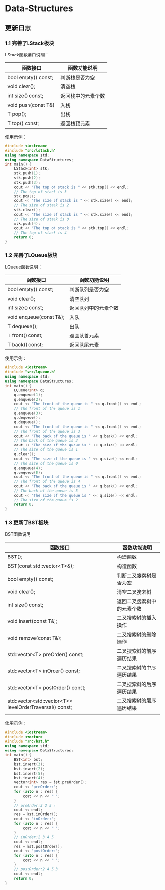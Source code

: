 # Data-Structures

## 更新日志

### 1.1 完善了LStack板块

LStack函数接口说明：

| 函数接口             | 函数功能说明       |
| -------------------- | ------------------ |
| bool empty() const;  | 判断栈是否为空     |
| void clear();        | 清空栈             |
| int size() const;    | 返回栈中的元素个数 |
| void push(const T&); | 入栈               |
| T pop();             | 出栈               |
| T top() const; | 返回栈顶元素 |

使用示例：

```cpp
#include <iostream>
#include "src/lstack.h"
using namespace std;
using namespace DataStructures;
int main() {
    LStack<int> stk;
    stk.push(1);
    stk.push(2);
    stk.push(3);
    cout << "The top of stack is " << stk.top() << endl;
    // The top of stack is 3
    stk.pop();
    cout << "The size of stack is " << stk.size() << endl;
    // The size of stack is 2
    stk.clear();
    cout << "The size of stack is " << stk.size() << endl;
    // The size of stack is 0
    stk.push(4);
    cout << "The top of stack is " << stk.top() << endl;
    // The top of stack is 4
    return 0;
}
```

### 1.2 完善了LQueue板块

LQueue函数说明：

| 函数接口                | 函数功能说明         |
| ----------------------- | -------------------- |
| bool empty() const;     | 判断队列是否为空     |
| void clear();           | 清空队列             |
| int size() const;       | 返回队列中的元素个数 |
| void enqueue(const T&); | 入队                 |
| T dequeue();            | 出队                 |
| T front() const;        | 返回队首元素         |
| T back() const;         | 返回队尾元素         |

使用示例：

```cpp
#include <iostream>
#include "src/lqueue.h"
using namespace std;
using namespace DataStructures;
int main() {
    LQueue<int> q;
    q.enqueue(1);
    q.enqueue(2);
    cout << "The front of the queue is " << q.front() << endl;
    // The front of the queue is 1
    q.enqueue(3);
    q.dequeue();
    q.dequeue();
    cout << "The front of the queue is " << q.front() << endl;
    // The front of the queue is 3
    cout << "The back of the queue is " << q.back() << endl;
    // The back of the queue is 3
    cout << "The size of the queue is " << q.size() << endl;
    // The size of the queue is 1
    q.clear();
    cout << "The size of the queue is " << q.size() << endl;
    // The size of the queue is 0
    q.enqueue(4);
    q.enqueue(5);
    cout << "The front of the queue is " << q.front() << endl;
    // The front of the queue is 4
    cout << "The back of the queue is " << q.back() << endl;
    // The back of the queue is 5
    cout << "The size of the queue is " << q.size() << endl;
    // The size of the queue is 2
    return 0;
}
```

### 1.3 更新了BST板块

BST函数说明

| 函数接口               | 函数功能说明               |
| ---------------------- | -------------------------- |
| BST(); | 构造函数 |
| BST(const std::vector\<T>&); | 构造函数 |
| bool empty() const;    | 判断二叉搜索树是否为空     |
| void clear();          | 清空二叉搜索树             |
| int size() const;      | 返回二叉搜索树中的元素个数 |
| void insert(const T&); | 二叉搜索树的插入操作       |
| void remove(const T&); | 二叉搜索树的删除操作       |
| std::vector\<T> preOrder() const; | 二叉搜索树的前序遍历结果 |
| std::vector\<T> inOrder() const; | 二叉搜索树的中序遍历结果 |
| std::vector\<T> postOrder() const; | 二叉搜索树的后序遍历结果 |
| std::vector\<std::vector\<T>> levelOrderTraversal() const; | 二叉搜索树的层序遍历结果 |
| | |

使用示例：

```cpp
#include <iostream>
#include <vector>
#include "src/bst.h"
using namespace std;
using namespace DataStructures;
int main() {
    BST<int> bst;
    bst.insert(3);
    bst.insert(2);
    bst.insert(5);
    bst.insert(4);
    vector<int> res = bst.preOrder();
    cout << "preOrder:";
    for (auto n : res) {
        cout << n << " ";
    }
    // preOrder:3 2 5 4 
    cout << endl;
    res = bst.inOrder();
    cout << "inOrder:";
    for (auto n : res) {
        cout << n << " ";
    }
    // inOrder:2 3 4 5 
    cout << endl;
    res = bst.postOrder();
    cout << "postOrder:";
    for (auto n : res) {
        cout << n << " ";
    }
    // postOrder:2 4 5 3 
    cout << endl;
    return 0;
}
```

